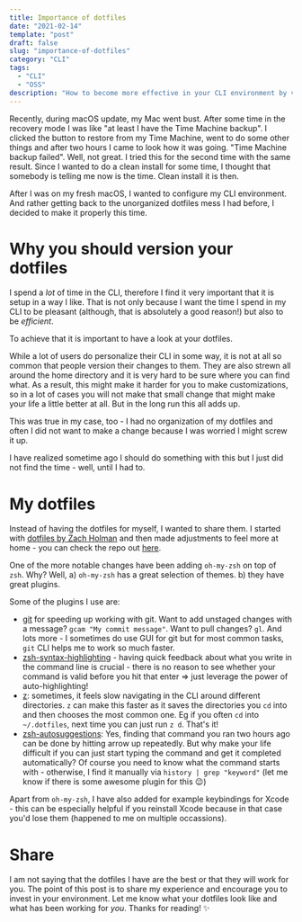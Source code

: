 ```yaml
---
title: Importance of dotfiles
date: "2021-02-14"
template: "post"
draft: false
slug: "importance-of-dotfiles"
category: "CLI"
tags:
  - "CLI"
  - "OSS"
description: "How to become more effective in your CLI environment by versioning and organizing your dotfiles."
---
```


Recently, during macOS update, my Mac went bust. After some time in the recovery mode I was like "at least I have the Time Machine backup". I clicked the button to restore from my Time Machine, went to do some other things and after two hours I came to look how it was going. "Time Machine backup failed". Well, not great. I tried this for the second time with the same result. Since I wanted to do a clean install for some time, I thought that somebody is telling me now is the time. Clean install it is then.

After I was on my fresh macOS, I wanted to configure my CLI environment. And rather getting back to the unorganized dotfiles mess I had before, I decided to make it properly this time.

# Why you should version your dotfiles

I spend a _lot_ of time in the CLI, therefore I find it very important that it is setup in a way I like. That is not only because I want the time I spend in my CLI to be pleasant (although, that is absolutely a good reason!) but also to be _efficient_.

To achieve that it is important to have a look at your dotfiles.

While a lot of users do personalize their CLI in some way, it is not at all so common that people version their changes to them. They are also strewn all around the home directory and it is very hard to be sure where you can find what. As a result, this might make it harder for you to make customizations, so in a lot of cases you will not make that small change that might make your life a little better at all. But in the long run this all adds up.

This was true in my case, too - I had no organization of my dotfiles and often I did not want to make a change because I was worried I might screw it up.

I have realized sometime ago I should do something with this but I just did not find the time - well, until I had to.

# My dotfiles

Instead of having the dotfiles for myself, I wanted to share them. I started with [dotfiles by Zach Holman](https://github.com/holman/dotfiles) and then made adjustments to feel more at home - you can check the repo out [here](https://github.com/fortmarek/dotfiles).

One of the more notable changes have been adding `oh-my-zsh` on top of `zsh`. Why? Well, a) `oh-my-zsh` has a great selection of themes. b) they have great plugins.

Some of the plugins I use are:

- [git](https://github.com/ohmyzsh/ohmyzsh/tree/master/plugins/git) for speeding up working with git. Want to add unstaged changes with a message? `gcam "My commit message"`. Want to pull changes? `gl`. And lots more - I sometimes do use GUI for git but for most common tasks, `git` CLI helps me to work so much faster.
- [zsh-syntax-highlighting](https://github.com/zsh-users/zsh-syntax-highlighting) - having quick feedback about what you write in the command line is crucial - there is no reason to see whether your command is valid before you hit that enter => just leverage the power of auto-highlighting!
- [z](https://github.com/agkozak/zsh-z): sometimes, it feels slow navigating in the CLI around different directories. `z` can make this faster as it saves the directories you `cd` into and then chooses the most common one. Eg if you often `cd` into `~/.dotfiles`, next time you can just run `z d`. That's it!
- [zsh-autosuggestions](https://github.com/zsh-users/zsh-autosuggestions): Yes, finding that command you ran two hours ago can be done by hitting arrow up repeatedly. But why make your life difficult if you can just start typing the command and get it completed automatically? Of course you need to know what the command starts with - otherwise, I find it manually via `history | grep "keyword"` (let me know if there is some awesome plugin for this 😉)

Apart from `oh-my-zsh`, I have also added for example keybindings for Xcode - this can be especially helpful if you reinstall Xcode because in that case you'd lose them (happened to me on multiple occassions).

# Share

I am not saying that the dotfiles I have are the best or that they will work for you. The point of this post is to share my experience and encourage you to invest in your environment. Let me know what your dotfiles look like and what has been working for _you_. Thanks for reading! ✨
